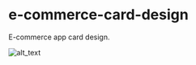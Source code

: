 # e-commerce-card-design
E-commerce app card design. 

![alt_text](https://i.ibb.co/5v4m0Js/Screen-Shot-2021-12-04-at-15-38-56.png)
